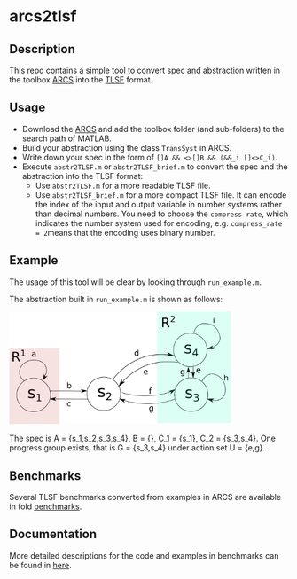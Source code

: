 # arcs2tlsf
## Description

This repo contains a simple tool to convert spec and abstraction written in the toolbox [ARCS](https://github.com/pettni/abstr-refinement) into the [TLSF](https://arxiv.org/abs/1604.02284) format.
## Usage
* Download the [ARCS](https://github.com/pettni/abstr-refinement) and add the toolbox folder (and sub-folders) to the search path of MATLAB.
* Build your abstraction using the class `TransSyst` in ARCS.
* Write down your spec in the form of `[]A && <>[]B && (&&_i []<>C_i)`.
* Execute `abstr2TLSF.m` or `abstr2TLSF_brief.m` to convert the spec and the abstraction into the TLSF format:
  * Use `abstr2TLSF.m` for a more readable TLSF file.
  * Use `abstr2TLSF_brief.m` for a more compact TLSF file. It can encode the index of the input and output variable in number systems rather than decimal numbers. You need to choose the `compress rate`, which indicates the number system used for encoding, e.g. `compress_rate = 2`means that the encoding uses binary number.

## Example

The usage of this tool will be clear by looking through `run_example.m`.

The abstraction built in `run_example.m` is shown as follows:

<img src="doc/eg.png" width="400">

The spec is A = {s_1,s_2,s_3,s_4}, B = {}, C_1 = {s_1}, C_2 = {s_3,s_4}.
One progress group exists, that is G = {s_3,s_4} under action set U = {e,g}.

## Benchmarks 

Several TLSF benchmarks converted from examples in ARCS are available in fold [benchmarks](benchmarks). 

## Documentation

More detailed descriptions for the code and examples in benchmarks can be found in [here](doc/TLSF_Examples_of_Abstraction_based_Control.pdf).
